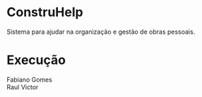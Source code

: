 # ConstruHelp
Sistema para ajudar na organização e gestão de obras pessoais.

# Execução
Fabiano Gomes <br>Raul Victor

